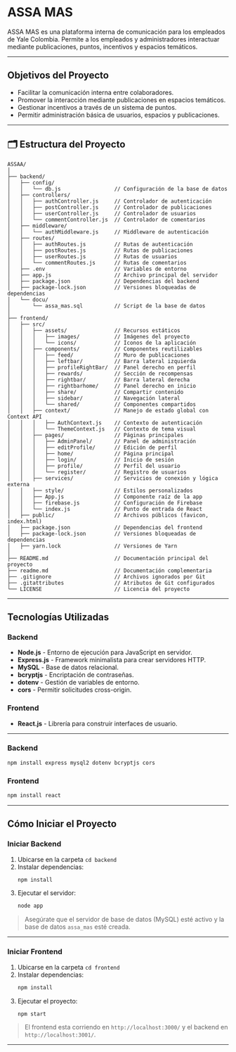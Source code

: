 # ASSA MAS

ASSA MAS es una plataforma interna de comunicación para los empleados de Yale Colombia. Permite a los empleados y administradores interactuar mediante publicaciones, puntos, incentivos y espacios temáticos.

---

## Objetivos del Proyecto

- Facilitar la comunicación interna entre colaboradores.
- Promover la interacción mediante publicaciones en espacios temáticos.
- Gestionar incentivos a través de un sistema de puntos.
- Permitir administración básica de usuarios, espacios y publicaciones.

---
## 🗂️ Estructura del Proyecto

```plaintext
ASSAA/
│
├── backend/
│   ├── config/
│   │   └── db.js                 // Configuración de la base de datos
│   ├── controllers/
│   │   ├── authController.js     // Controlador de autenticación
│   │   ├── postController.js     // Controlador de publicaciones
│   │   ├── userController.js     // Controlador de usuarios
│   │   └── commentController.js  // Controlador de comentarios
│   ├── middleware/
│   │   └── authMiddleware.js     // Middleware de autenticación
│   ├── routes/
│   │   ├── authRoutes.js         // Rutas de autenticación
│   │   ├── postRoutes.js         // Rutas de publicaciones
│   │   ├── userRoutes.js         // Rutas de usuarios
│   │   └── commentRoutes.js      // Rutas de comentarios
│   ├── .env                      // Variables de entorno
│   ├── app.js                    // Archivo principal del servidor
│   ├── package.json              // Dependencias del backend
│   ├── package-lock.json         // Versiones bloqueadas de dependencias
│   └── docu/
│       └── assa_mas.sql          // Script de la base de datos
│
├── frontend/
│   ├── src/
│   │   ├── assets/               // Recursos estáticos
│   │   │   ├── images/           // Imágenes del proyecto
│   │   │   └── icons/            // Íconos de la aplicación
│   │   ├── components/           // Componentes reutilizables
│   │   │   ├── feed/             // Muro de publicaciones
│   │   │   ├── leftbar/          // Barra lateral izquierda
│   │   │   ├── profileRightBar/  // Panel derecho en perfil
│   │   │   ├── rewards/          // Sección de recompensas
│   │   │   ├── rightbar/         // Barra lateral derecha
│   │   │   ├── rightbarhome/     // Panel derecho en inicio
│   │   │   ├── share/            // Compartir contenido
│   │   │   ├── sidebar/          // Navegación lateral
│   │   │   └── shared/           // Componentes compartidos
│   │   ├── context/              // Manejo de estado global con Context API
│   │   │   ├── AuthContext.js    // Contexto de autenticación
│   │   │   └── ThemeContext.js   // Contexto de tema visual
│   │   ├── pages/                // Páginas principales
│   │   │   ├── AdminPanel/       // Panel de administración
│   │   │   ├── editProfile/      // Edición de perfil
│   │   │   ├── home/             // Página principal
│   │   │   ├── login/            // Inicio de sesión
│   │   │   ├── profile/          // Perfil del usuario
│   │   │   └── register/         // Registro de usuarios
│   │   ├── services/             // Servicios de conexión y lógica externa
│   │   ├── style/                // Estilos personalizados
│   │   ├── App.js                // Componente raíz de la app
│   │   ├── firebase.js           // Configuración de Firebase
│   │   └── index.js              // Punto de entrada de React
│   ├── public/                   // Archivos públicos (favicon, index.html)
│   ├── package.json              // Dependencias del frontend
│   ├── package-lock.json         // Versiones bloqueadas de dependencias
│   ├── yarn.lock                 // Versiones de Yarn
│
├── README.md                     // Documentación principal del proyecto
├── readme.md                     // Documentación complementaria
├── .gitignore                    // Archivos ignorados por Git
├── .gitattributes                // Atributos de Git configurados
└── LICENSE                       // Licencia del proyecto

```
---

## Tecnologías Utilizadas

### Backend
- **Node.js** - Entorno de ejecución para JavaScript en servidor.
- **Express.js** - Framework minimalista para crear servidores HTTP.
- **MySQL** - Base de datos relacional.
- **bcryptjs** - Encriptación de contraseñas.
- **dotenv** - Gestión de variables de entorno.
- **cors** - Permitir solicitudes cross-origin.

### Frontend
- **React.js** - Librería para construir interfaces de usuario.
---

### Backend
```bash
npm install express mysql2 dotenv bcryptjs cors
```

### Frontend
```bash
npm install react
```

---

##  Cómo Iniciar el Proyecto

### Iniciar Backend

1. Ubicarse en la carpeta `cd backend`
2. Instalar dependencias:
    ```bash
    npm install
    ```
3. Ejecutar el servidor:
    ```bash
    node app
    ```

> Asegúrate que el servidor de base de datos (MySQL) esté activo y la base de datos `assa_mas` esté creada.

---

### Iniciar Frontend

1. Ubicarse en la carpeta `cd frontend`
2. Instalar dependencias:
    ```bash
    npm install
    ```
3. Ejecutar el proyecto:
    ```bash
    npm start
    ```

> El frontend esta corriendo en `http://localhost:3000/` y el backend en `http://localhost:3001/`.

---
